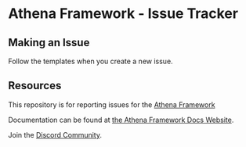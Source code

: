 # Athena Framework - Issue Tracker

## Making an Issue

Follow the templates when you create a new issue.

## Resources

This repository is for reporting issues for the [Athena Framework](https://athenframework.com/)

Documentation can be found at [the Athena Framework Docs Website](https://docs.athenaframework.com/).

Join the [Discord Community](https://discord.com/invite/pZvbJmKN8Y).
